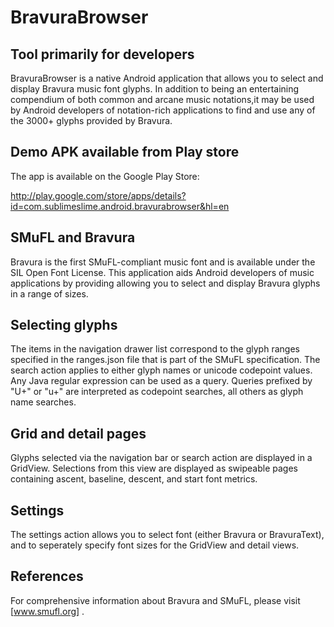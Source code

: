 BravuraBrowser
==============

Tool primarily for developers
--------------------------
BravuraBrowser is a native Android application that allows you to select and display Bravura music font glyphs. In addition to being an entertaining compendium of both common and arcane music notations,it  may be used by Android developers of notation-rich applications to find and use any of the 3000+ glyphs provided by Bravura. 

Demo APK available from Play store
--------

The app is available on the Google Play Store:

http://play.google.com/store/apps/details?id=com.sublimeslime.android.bravurabrowser&hl=en

SMuFL and Bravura
-----------------
Bravura is the first SMuFL-compliant music font and is available under the SIL Open Font License. This application aids Android developers of music applications by providing allowing you to select and display Bravura glyphs in a range of sizes.

Selecting glyphs
----------------
The items in the navigation drawer list correspond to the glyph ranges specified in the ranges.json file that is part of the SMuFL specification. The search action applies to either glyph names or unicode codepoint values. Any Java regular expression can be used as a query. Queries prefixed by "U+" or "u+" are interpreted as codepoint searches, all others as glyph name searches.

Grid and detail pages
--------------
Glyphs selected via the navigation bar or search action are displayed in a GridView. Selections from this view are displayed as swipeable pages containing ascent, baseline, descent, and start font metrics.

Settings
----------
The settings action allows you to select font (either Bravura or BravuraText), and to seperately specify font sizes for the GridView and detail views.

References
----------

For comprehensive information about Bravura and SMuFL, please visit [www.smufl.org] .